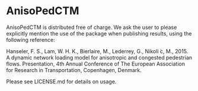 AnisoPedCTM
======

AnisoPedCTM is distributed free of charge. We ask the user to please explicitly mention the use of the package when publishing results, using the following reference:

Hanseler, F. S., Lam, W. H. K., Bierlaire, M., Lederrey, G., Nikoli ́c, M., 2015. A dynamic network loading model for anisotropic and congested pedestrian flows. Presentation, 4th Annual Conference of The European Association for Research in Transportation, Copenhagen, Denmark.

Please see LICENSE.md for details on usage.
